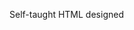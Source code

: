 Self-taught HTML designed
              
 
 
 
      
 
 
                                                                                                      